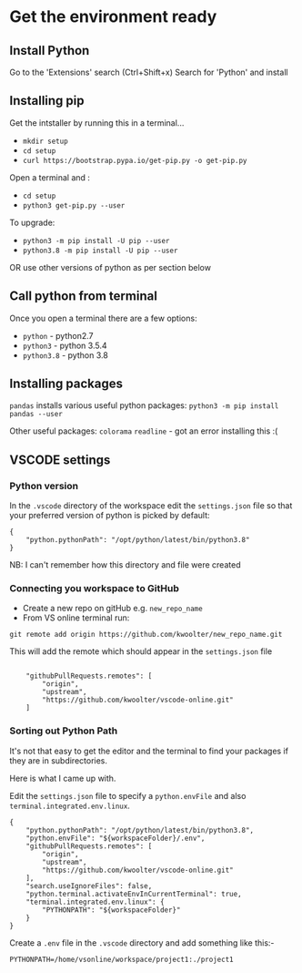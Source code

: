 # Get the environment ready
## Install Python
Go to the 'Extensions' search (Ctrl+Shift+x)
Search for 'Python' and install

## Installing pip

Get the intstaller by running this in a terminal...
- `mkdir setup`
- `cd setup`
- `curl https://bootstrap.pypa.io/get-pip.py -o get-pip.py`

Open a terminal and :

- `cd setup`
- `python3 get-pip.py --user`

To upgrade:
- `python3 -m pip install -U pip --user`
- `python3.8 -m pip install -U pip --user`


OR use other versions of python as per section below

## Call python from terminal
Once you open a terminal there are a few options:
- `python` - python2.7
- `python3` - python 3.5.4
- `python3.8` - python 3.8

## Installing packages
`pandas` installs various useful python packages:
`python3 -m pip install pandas --user`

Other useful packages:
`colorama`
`readline` - got an error installing this :(

## VSCODE settings
### Python version
In the `.vscode` directory of the workspace edit the `settings.json` file so that your preferred version of python is picked by default:
```
{
    "python.pythonPath": "/opt/python/latest/bin/python3.8"
}
```

NB: I can't remember how this directory and file were created

### Connecting you workspace to GitHub

- Create a new repo on gitHub e.g. `new_repo_name`
- From VS online terminal run:

`git remote add origin https://github.com/kwoolter/new_repo_name.git`

This will add the remote which should appear in the `settings.json` file

```

    "githubPullRequests.remotes": [
        "origin",
        "upstream",
        "https://github.com/kwoolter/vscode-online.git"
    ]
```

### Sorting out Python Path
It's not that easy to get the editor and the terminal to find your packages if they are in subdirectories.

Here is what I came up with.

Edit the `settings.json` file to specify a `python.envFile` and also `terminal.integrated.env.linux`.

~~~
{
    "python.pythonPath": "/opt/python/latest/bin/python3.8",
    "python.envFile": "${workspaceFolder}/.env",
    "githubPullRequests.remotes": [
        "origin",
        "upstream",
        "https://github.com/kwoolter/vscode-online.git"
    ],
    "search.useIgnoreFiles": false,
    "python.terminal.activateEnvInCurrentTerminal": true,
    "terminal.integrated.env.linux": {
        "PYTHONPATH": "${workspaceFolder}"
    }
}

~~~

Create a `.env` file in the `.vscode` directory and add something like this:-

`PYTHONPATH=/home/vsonline/workspace/project1:./project1`

